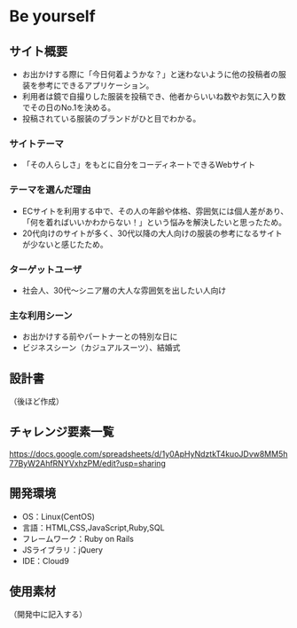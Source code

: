 # Be yourself

## サイト概要
* お出かけする際に「今日何着ようかな？」と迷わないように他の投稿者の服装を参考にできるアプリケーション。
* 利用者は鏡で自撮りした服装を投稿でき、他者からいいね数やお気に入り数でその日のNo.1を決める。
* 投稿されている服装のブランドがひと目でわかる。

### サイトテーマ
* 「その人らしさ」をもとに自分をコーディネートできるWebサイト

### テーマを選んだ理由
* ECサイトを利用する中で、その人の年齢や体格、雰囲気には個人差があり、「何を着ればいいかわからない！」という悩みを解決したいと思ったため。
* 20代向けのサイトが多く、30代以降の大人向けの服装の参考になるサイトが少ないと感じたため。

### ターゲットユーザ
* 社会人、30代〜シニア層の大人な雰囲気を出したい人向け

### 主な利用シーン
* お出かけする前やパートナーとの特別な日に
* ビジネスシーン（カジュアルスーツ）、結婚式
## 設計書
（後ほど作成）

## チャレンジ要素一覧
https://docs.google.com/spreadsheets/d/1y0ApHyNdztkT4kuoJDvw8MM5h77ByW2AhfRNYVxhzPM/edit?usp=sharing

## 開発環境
- OS：Linux(CentOS)
- 言語：HTML,CSS,JavaScript,Ruby,SQL
- フレームワーク：Ruby on Rails
- JSライブラリ：jQuery
- IDE：Cloud9

## 使用素材
（開発中に記入する）
